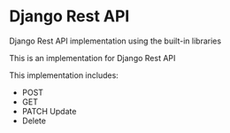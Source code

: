 # Django Rest API
Django Rest API implementation using the built-in libraries

This is an implementation for Django Rest API

This implementation includes:

* POST
* GET
* PATCH Update
* Delete
